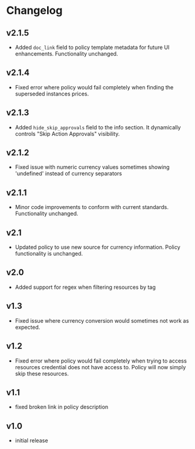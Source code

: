 # Changelog

## v2.1.5

- Added `doc_link` field to policy template metadata for future UI enhancements. Functionality unchanged.

## v2.1.4

- Fixed error where policy would fail completely when finding the superseded instances prices.

## v2.1.3

- Added `hide_skip_approvals` field to the info section. It dynamically controls "Skip Action Approvals" visibility.

## v2.1.2

- Fixed issue with numeric currency values sometimes showing 'undefined' instead of currency separators

## v2.1.1

- Minor code improvements to conform with current standards. Functionality unchanged.

## v2.1

- Updated policy to use new source for currency information. Policy functionality is unchanged.

## v2.0

- Added support for regex when filtering resources by tag

## v1.3

- Fixed issue where currency conversion would sometimes not work as expected.

## v1.2

- Fixed error where policy would fail completely when trying to access resources credential does not have access to. Policy will now simply skip these resources.

## v1.1

- fixed broken link in policy description

## v1.0

- initial release
